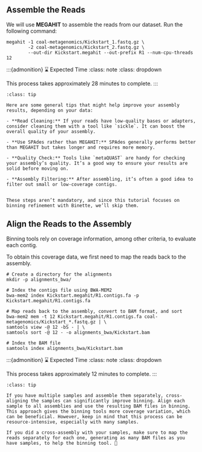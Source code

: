 ## Assemble the Reads

We will use **MEGAHIT** to assemble the reads from our dataset. Run the following command:

```{code-block} bash
megahit -1 coal-metagenomics/Kickstart_1.fastq.gz \
        -2 coal-metagenomics/Kickstart_2.fastq.gz \
        --out-dir Kickstart.megahit --out-prefix R1 --num-cpu-threads 12
```

:::{admonition} ⌛ Expected Time
:class: note
:class: dropdown

This process takes approximately 28 minutes to complete.
:::



```{admonition} Assembly tips
:class: tip

Here are some general tips that might help improve your assembly results, depending on your data:

- **Read Cleaning:** If your reads have low-quality bases or adapters, consider cleaning them with a tool like `sickle`. It can boost the overall quality of your assembly.

- **Use SPAdes rather than MEGAHIT:** SPAdes generally performs better than MEGAHIT but takes longer and requires more memory.

- **Quality Check:** Tools like `metaQUAST` are handy for checking your assembly’s quality. It’s a good way to ensure your results are solid before moving on.

- **Assembly Filtering:** After assembling, it’s often a good idea to filter out small or low-coverage contigs. 


These steps aren’t mandatory, and since this tutorial focuses on binning refinement with Binette, we’ll skip them.

```




## Align the Reads to the Assembly

Binning tools rely on coverage information, among other criteria, to evaluate each contig. 

To obtain this coverage data, we first need to map the reads back to the assembly.

```{code-block} bash
# Create a directory for the alignments
mkdir -p alignments_bwa/

# Index the contigs file using BWA-MEM2
bwa-mem2 index Kickstart.megahit/R1.contigs.fa -p Kickstart.megahit/R1.contigs.fa

# Map reads back to the assembly, convert to BAM format, and sort
bwa-mem2 mem -t 12 Kickstart.megahit/R1.contigs.fa coal-metagenomics/Kickstart_*.fastq.gz | \
samtools view -@ 12 -bS - | \
samtools sort -@ 12 - -o alignments_bwa/Kickstart.bam

# Index the BAM file
samtools index alignments_bwa/Kickstart.bam
```


:::{admonition} ⌛ Expected Time
:class: note
:class: dropdown

This process takes approximately 12 minutes to complete.
:::

```{admonition} Read alignment strategy
:class: tip

If you have multiple samples and assemble them separately, cross-aligning the samples can significantly improve binning. Align each sample to all assemblies and use the resulting BAM files in binning. This approach gives the binning tools more coverage variation, which can be beneficial. However, keep in mind that this process can be resource-intensive, especially with many samples. 

If you did a cross-assembly with your samples, make sure to map the reads separately for each one, generating as many BAM files as you have samples, to help the binning tool. 🚀

```
